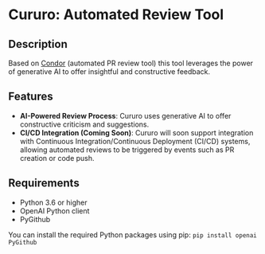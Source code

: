 # Cururo: Automated Review Tool

## Description

Based on [Condor](https://github.com/CarloGauss33/Condor) (automated PR review tool) this tool leverages the power of generative AI to offer insightful and constructive feedback.

## Features

- **AI-Powered Review Process**: Cururo uses generative AI to offer constructive criticism and suggestions.
- **CI/CD Integration (Coming Soon)**: Cururo will soon support integration with Continuous Integration/Continuous Deployment (CI/CD) systems, allowing automated reviews to be triggered by events such as PR creation or code push.


## Requirements

- Python 3.6 or higher
- OpenAI Python client
- PyGithub

You can install the required Python packages using pip:
`pip install openai PyGithub`
